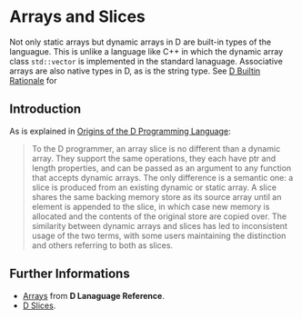 # Arrays and Slices

Not only static arrays but dynamic arrays in D are built-in types of the languague. This is unlike a language like C++ in which the dynamic array class `std::vector` is implemented in the standard lanaguage.
Associative arrays are also native types in D, as is the string type. See [D Builtin Rationale](https://dlang.org/articles/builtin.html) for 

## Introduction

As is explained in [Origins of the D Programming Language](https://dl.acm.org/doi/pdf/10.1145/3386323):

> To the D programmer, an array slice is no different than a dynamic array. They support the same operations, they each have ptr and length properties, and can be passed as an argument to any function that accepts dynamic arrays.
> The only difference is a semantic one: a slice is produced from an existing dynamic or static array. A slice shares the same backing memory store as its source array until an element is appended to the slice, in which case new
> memory is allocated and the contents of the original store are copied over. The similarity between dynamic arrays and slices has led to inconsistent usage of the two terms, with some users maintaining the distinction and others
> referring to both as slices. 

## Further Informations

* [Arrays](https://dlang.org/spec/arrays.html) from **D Lanaguage Reference**.
* [D Slices](https://dlang.org/articles/d-array-article.html).
